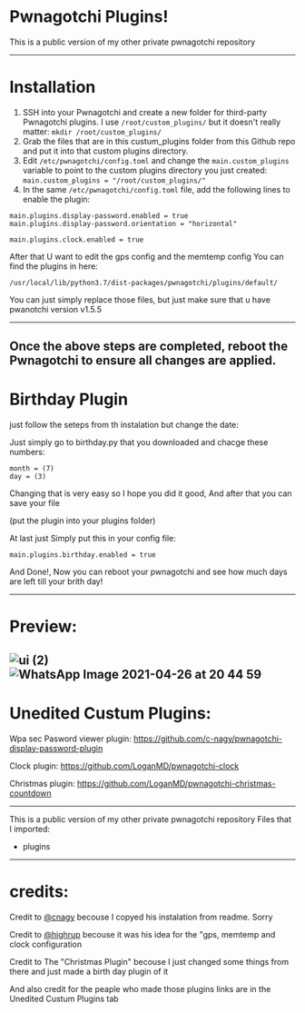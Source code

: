 # Pwnagotchi Plugins!

This is a public version of my other private pwnagotchi repository

---------------
# Installation

1. SSH into your Pwnagotchi and create a new folder for third-party Pwnagotchi plugins. I use `/root/custom_plugins/` but it doesn't really matter: `mkdir /root/custom_plugins/`
1. Grab the  files that are in this custum_plugins folder from this Github repo and put it into that custom plugins directory.
1. Edit `/etc/pwnagotchi/config.toml` and change the `main.custom_plugins` variable to point to the custom plugins directory you just created: `main.custom_plugins = "/root/custom_plugins/"`
1. In the same `/etc/pwnagotchi/config.toml` file, add the following lines to enable the plugin:
```
main.plugins.display-password.enabled = true
main.plugins.display-password.orientation = "horizontal"

main.plugins.clock.enabled = true
```
After that U want to edit the gps config and the memtemp config
You can find the plugins in here:
```
/usr/local/lib/python3.7/dist-packages/pwnagotchi/plugins/default/
```
You can just simply replace those files, but just make sure that u have pwanotchi version v1.5.5

---------------
Once the above steps are completed, reboot the Pwnagotchi to ensure all changes are applied.
----------------
# Birthday Plugin

just follow the seteps from th instalation but change the date:

Just simply go to birthday.py that you downloaded and chacge these numbers:
```
month = (7)
day = (3)
```
Changing that is very easy so I hope you did it good, And after that you can save your file

(put the plugin into your plugins folder)

At last just Simply put this in your config file:
```
main.plugins.birthday.enabled = true
```
And Done!, Now you can reboot your pwnagotchi and see how much days are left till your brith day!

----------------
# Preview:

![ui (2)](https://user-images.githubusercontent.com/79835819/116112465-dfdd9980-a6b7-11eb-8473-7721cea3ee9a.png)
![WhatsApp Image 2021-04-26 at 20 44 59](https://user-images.githubusercontent.com/79835819/116134662-7322c900-a6d0-11eb-9b27-3e66207a03b0.jpeg)
----------------
# Unedited Custum Plugins:

Wpa sec Pasword viewer plugin: https://github.com/c-nagy/pwnagotchi-display-password-plugin

Clock plugin: https://github.com/LoganMD/pwnagotchi-clock

Christmas plugin: https://github.com/LoganMD/pwnagotchi-christmas-countdown

----------------
This is a public version of my other private pwnagotchi repository
Files that I imported:
* plugins
----------------
# credits:
Credit to [@cnagy](https://github.com/c-nagy) becouse I copyed his instalation from readme. Sorry

Credit to [@highrup](https://www.reddit.com/user/highrup/) becouse it was his idea for the "gps, memtemp and clock configuration

Credit to The "Christmas Plugin" becouse I just changed some things from there and just made a birth day plugin of it

And also credit for the peaple who made those plugins links are in the Unedited Custum Plugins tab
